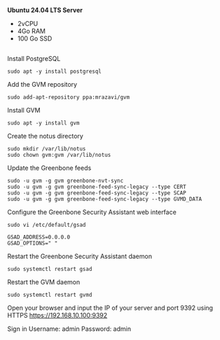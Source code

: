 **Ubuntu 24.04 LTS Server**
- 2vCPU
- 4Go RAM
- 100 Go SSD


##

Install PostgreSQL
```
sudo apt -y install postgresql
```

Add the GVM repository
```
sudo add-apt-repository ppa:mrazavi/gvm
```

Install GVM
```
sudo apt -y install gvm
```

Create the notus directory
```
sudo mkdir /var/lib/notus
sudo chown gvm:gvm /var/lib/notus
```

Update the Greenbone feeds
```
sudo -u gvm -g gvm greenbone-nvt-sync
sudo -u gvm -g gvm greenbone-feed-sync-legacy --type CERT
sudo -u gvm -g gvm greenbone-feed-sync-legacy --type SCAP
sudo -u gvm -g gvm greenbone-feed-sync-legacy --type GVMD_DATA
```

Configure the Greenbone Security Assistant web interface
```
sudo vi /etc/default/gsad
```
```
GSAD_ADDRESS=0.0.0.0
GSAD_OPTIONS=" "
```

Restart the Greenbone Security Assistant daemon
```
sudo systemctl restart gsad
```

Restart the GVM daemon
```
sudo systemctl restart gvmd
```

Open your browser and input the IP of your server and port 9392 using HTTPS
https://192.168.10.100:9392

Sign in
Username: admin
Password: admin
